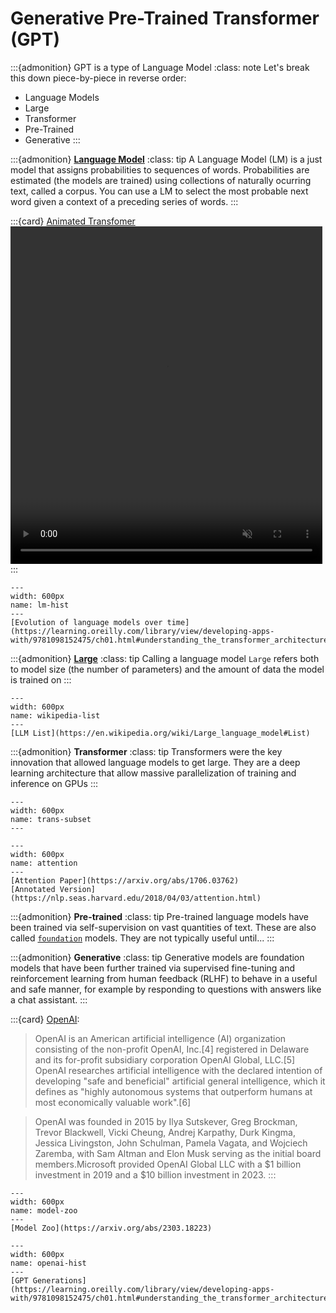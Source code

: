 # Generative Pre-Trained Transformer (GPT)

:::{admonition} GPT is a type of Language Model
:class: note
Let's break this down piece-by-piece in reverse order:

- Language Models
- Large
- Transformer
- Pre-Trained
- Generative
:::

:::{admonition} **[Language Model](https://en.wikipedia.org/wiki/Language_model)**
:class: tip
A Language Model (LM) is a just model that assigns probabilities to sequences of words. Probabilities are estimated (the models are trained) using collections of naturally ocurring text, called a corpus. You can use a LM to select the most probable next word given a context of a preceding series of words. 
:::

:::{card} [Animated Transfomer](https://prvnsmpth.github.io/animated-transformer/)
<video width="99%" height="540" autoplay loop muted markdown="1">
    <source src="_images/animated-transfomer.mp4" type="video/mp4" markdown="1" >
</video>
:::

<!-- ```{figure} ./images/animated-transfomer.mp4
---
width: 600px
name: animated-transfomer
---
[Animated Transfomer](https://prvnsmpth.github.io/animated-transformer/)
``` -->

```{figure} ./images/lm-hist.png
---
width: 600px
name: lm-hist
---
[Evolution of language models over time](https://learning.oreilly.com/library/view/developing-apps-with/9781098152475/ch01.html#understanding_the_transformer_architecture_and_its)
```

:::{admonition} **[Large](https://en.wikipedia.org/wiki/Large_language_model#List)**
:class: tip
Calling a language model `Large` refers both to model size (the number of parameters) and the amount of data the model is trained on 
:::

```{figure} ./images/wikipedia-list.png
---
width: 600px
name: wikipedia-list
---
[LLM List](https://en.wikipedia.org/wiki/Large_language_model#List)
```

:::{admonition} **Transformer**
:class: tip
Transformers were the key innovation that allowed language models to get large. They are a deep learning architecture that allow massive parallelization of training and inference on GPUs
:::

```{figure} ./images/ai-2-transformer.png
---
width: 600px
name: trans-subset
---
```

```{figure} ./images/attention-is-all-you-need.png
---
width: 600px
name: attention
---
[Attention Paper](https://arxiv.org/abs/1706.03762)
[Annotated Version](https://nlp.seas.harvard.edu/2018/04/03/attention.html)
```

:::{admonition} **Pre-trained**
:class: tip
Pre-trained language models have been trained via self-supervision on vast quantities of text. These are also called [`foundation`](https://en.wikipedia.org/wiki/Foundation_models) models. They are not typically useful until...
:::

:::{admonition} **Generative**
:class: tip
Generative models are foundation models that have been further trained via supervised fine-tuning and reinforcement learning from human feedback (RLHF) to behave in a useful and safe manner, for example by responding to questions with answers like a chat assistant.
:::

:::{card} [OpenAI](https://en.wikipedia.org/wiki/OpenAI):

> OpenAI is an American artificial intelligence (AI) organization consisting of the non-profit OpenAI, Inc.[4] registered in Delaware and its for-profit subsidiary corporation OpenAI Global, LLC.[5] OpenAI researches artificial intelligence with the declared intention of developing "safe and beneficial" artificial general intelligence, which it defines as "highly autonomous systems that outperform humans at most economically valuable work".[6]

> OpenAI was founded in 2015 by Ilya Sutskever, Greg Brockman, Trevor Blackwell, Vicki Cheung, Andrej Karpathy, Durk Kingma, Jessica Livingston, John Schulman, Pamela Vagata, and Wojciech Zaremba, with Sam Altman and Elon Musk serving as the initial board members.Microsoft provided OpenAI Global LLC with a \$1 billion investment in 2019 and a \$10 billion investment in 2023.
:::

```{figure} ./images/model-zoo.png
---
width: 600px
name: model-zoo
---
[Model Zoo](https://arxiv.org/abs/2303.18223)
```

```{figure} ./images/openai-llm-history.png
---
width: 600px
name: openai-hist
---
[GPT Generations](https://learning.oreilly.com/library/view/developing-apps-with/9781098152475/ch01.html#understanding_the_transformer_architecture_and_its)
```


